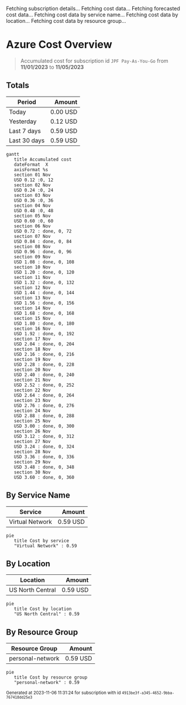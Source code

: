 Fetching subscription details...
Fetching cost data...
Fetching forecasted cost data...
Fetching cost data by service name...
Fetching cost data by location...
Fetching cost data by resource group...
# Azure Cost Overview

> Accumulated cost for subscription id `JPF Pay-As-You-Go` from **11/01/2023** to **11/05/2023**

## Totals

|Period|Amount|
|---|---:|
|Today|0.00 USD|
|Yesterday|0.12 USD|
|Last 7 days|0.59 USD|
|Last 30 days|0.59 USD|

```mermaid
gantt
   title Accumulated cost
   dateFormat  X
   axisFormat %s
   section 01 Nov
   USD 0.12 :0, 12
   section 02 Nov
   USD 0.24 :0, 24
   section 03 Nov
   USD 0.36 :0, 36
   section 04 Nov
   USD 0.48 :0, 48
   section 05 Nov
   USD 0.60 :0, 60
   section 06 Nov
   USD 0.72 : done, 0, 72
   section 07 Nov
   USD 0.84 : done, 0, 84
   section 08 Nov
   USD 0.96 : done, 0, 96
   section 09 Nov
   USD 1.08 : done, 0, 108
   section 10 Nov
   USD 1.20 : done, 0, 120
   section 11 Nov
   USD 1.32 : done, 0, 132
   section 12 Nov
   USD 1.44 : done, 0, 144
   section 13 Nov
   USD 1.56 : done, 0, 156
   section 14 Nov
   USD 1.68 : done, 0, 168
   section 15 Nov
   USD 1.80 : done, 0, 180
   section 16 Nov
   USD 1.92 : done, 0, 192
   section 17 Nov
   USD 2.04 : done, 0, 204
   section 18 Nov
   USD 2.16 : done, 0, 216
   section 19 Nov
   USD 2.28 : done, 0, 228
   section 20 Nov
   USD 2.40 : done, 0, 240
   section 21 Nov
   USD 2.52 : done, 0, 252
   section 22 Nov
   USD 2.64 : done, 0, 264
   section 23 Nov
   USD 2.76 : done, 0, 276
   section 24 Nov
   USD 2.88 : done, 0, 288
   section 25 Nov
   USD 3.00 : done, 0, 300
   section 26 Nov
   USD 3.12 : done, 0, 312
   section 27 Nov
   USD 3.24 : done, 0, 324
   section 28 Nov
   USD 3.36 : done, 0, 336
   section 29 Nov
   USD 3.48 : done, 0, 348
   section 30 Nov
   USD 3.60 : done, 0, 360
```

## By Service Name

|Service|Amount|
|---|---:|
|Virtual Network|0.59 USD|

```mermaid
pie
   title Cost by service
   "Virtual Network" : 0.59
```

## By Location

|Location|Amount|
|---|---:|
|US North Central|0.59 USD|

```mermaid
pie
   title Cost by location
   "US North Central" : 0.59
```

## By Resource Group

|Resource Group|Amount|
|---|---:|
|personal-network|0.59 USD|

```mermaid
pie
   title Cost by resource group
   "personal-network" : 0.59
```

<sup>Generated at 2023-11-06 11:31:24 for subscription with id `4913be3f-a345-4652-9bba-767418dd25e3`</sup>
